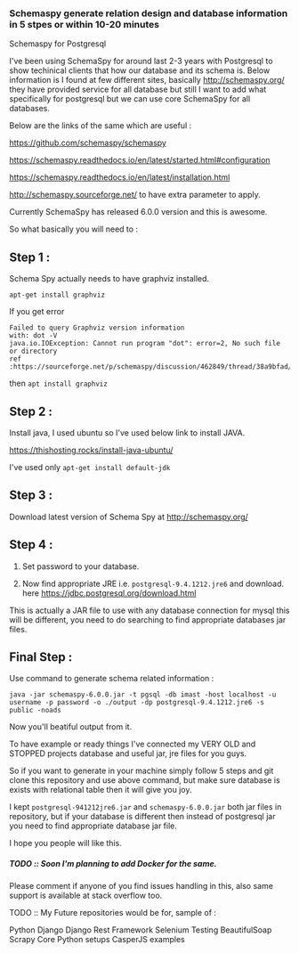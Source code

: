 ### Schemaspy generate relation design and database information in 5 stpes or within 10-20 minutes ###
Schemaspy for Postgresql


I've been using SchemaSpy for around last 2-3 years with Postgresql to show techinical clients that how our database and its schema is. Below information is I found at few different sites, basically http://schemaspy.org/ they have provided service for all database but still I want to add what specifically for postgresql but we can use core SchemaSpy for all databases. 

Below are the links of the same which are useful : 

https://github.com/schemaspy/schemaspy

https://schemaspy.readthedocs.io/en/latest/started.html#configuration

https://schemaspy.readthedocs.io/en/latest/installation.html

http://schemaspy.sourceforge.net/  to have extra parameter to apply.

Currently SchemaSpy has released 6.0.0 version and this is awesome. 

So what basically you will need to : 

## Step 1 : ##
 Schema Spy actually needs to have graphviz installed. 

`apt-get install graphviz`

If you get error

    Failed to query Graphviz version information
    with: dot -V
    java.io.IOException: Cannot run program "dot": error=2, No such file or directory
    ref :https://sourceforge.net/p/schemaspy/discussion/462849/thread/38a9bfad/

then `apt install graphviz`

##  Step 2 :  ##

Install java, I used ubuntu so I've used below link to install JAVA.

https://thishosting.rocks/install-java-ubuntu/

I've used only `apt-get install default-jdk`

##  Step 3 :  ## 

Download latest version of Schema Spy at http://schemaspy.org/

##  Step 4 :  ## 
  
  1) Set password to your database.
  
  2) Now find appropriate JRE i.e. `postgresql-9.4.1212.jre6` and download. here https://jdbc.postgresql.org/download.html
  
  This is actually a JAR file to use with any database connection for mysql this will be different, you need to do searching to find appropriate databases jar files.
  
##  Final Step : ##

Use command to generate schema related information : 

`java -jar schemaspy-6.0.0.jar -t pgsql -db imast -host localhost -u username -p password -o ./output -dp postgresql-9.4.1212.jre6 -s public -noads`

Now you'll beatiful output from it.

To have example or ready things I've connected my VERY OLD and STOPPED projects database and useful jar, jre files for you guys. 

So if you want to generate in your machine simply follow 5 steps and git clone this repository and use above command, but make sure
database is exists with relational table then it will give you joy.

I kept `postgresql-941212jre6.jar` and `schemaspy-6.0.0.jar` both jar files in repository, but if your database is different then
instead of postgresql jar you need to find appropriate database jar file.

I hope you people will like this.

##### TODO :: Soon I'm planning to add Docker for the same. #####

Please comment if anyone of you find issues handling in this, also same support is available at stack overflow too.



TODO :: My Future repositories would be for, sample of : 

Python
Django
Django Rest Framework
Selenium
Testing
BeautifulSoap
Scrapy
Core Python setups
CasperJS examples
